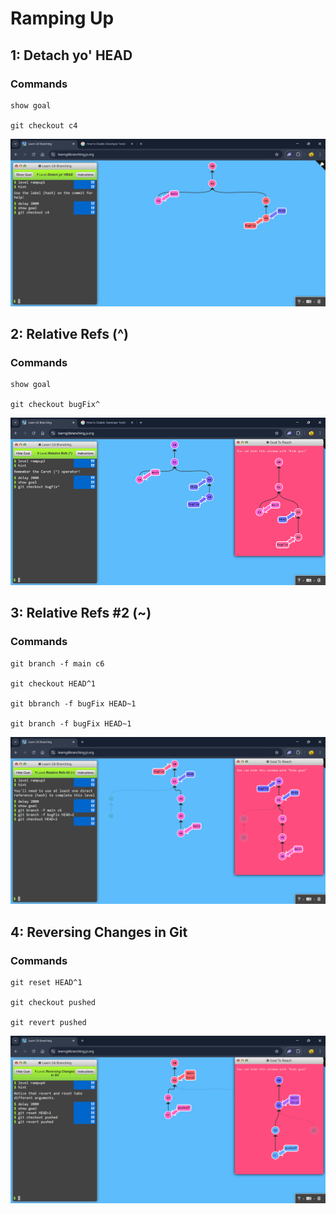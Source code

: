 # Ramping Up

## 1: Detach yo' HEAD

### Commands

```
show goal

git checkout c4
```

![alt text](./images/Screenshot%202025-02-18%20182055.png)

## 2: Relative Refs (^)

### Commands

```
show goal

git checkout bugFix^
```

![alt text](./images/image-6.png)

## 3: Relative Refs #2 (~)

### Commands

```
git branch -f main c6

git checkout HEAD^1

git bbranch -f bugFix HEAD~1

git branch -f bugFix HEAD~1
```

![alt text](./images/Screenshot%202025-02-18%20183332.png)

## 4: Reversing Changes in Git

### Commands

```
git reset HEAD^1

git checkout pushed

git revert pushed
```

![alt text](./images/Screenshot%202025-02-18%20183619.png)
